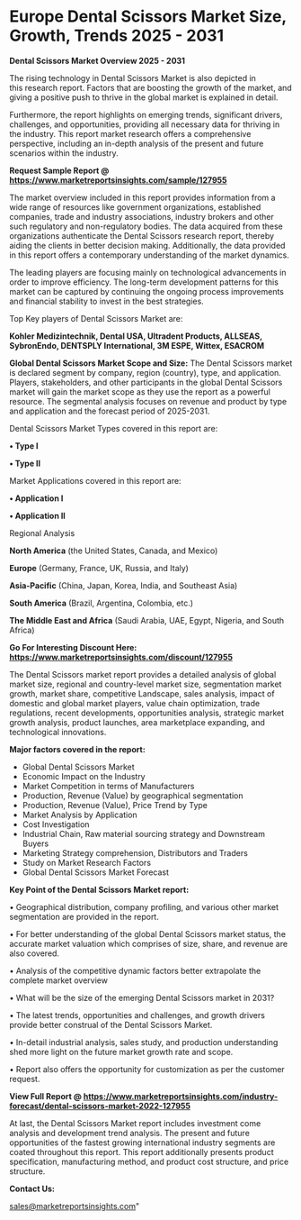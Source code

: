  # Europe Dental Scissors Market Size, Growth, Trends 2025 - 2031

<Strong> Dental Scissors Market Overview 2025 - 2031</strong>

The rising technology in Dental Scissors Market is also depicted in this research report. Factors that are boosting the growth of the market, and giving a positive push to thrive in the global market is explained in detail.

Furthermore, the report highlights on emerging trends, significant drivers, challenges, and opportunities, providing all necessary data for thriving in the industry. This report market research offers a comprehensive perspective, including an in-depth analysis of the present and future scenarios within the industry.

<strong>Request Sample Report @ <a href=https://www.marketreportsinsights.com/sample/127955>https://www.marketreportsinsights.com/sample/127955</a></strong>

The market overview included in this report provides information from a wide range of resources like government organizations, established companies, trade and industry associations, industry brokers and other such regulatory and non-regulatory bodies. The data acquired from these organizations authenticate the Dental Scissors research report, thereby aiding the clients in better decision making. Additionally, the data provided in this report offers a contemporary understanding of the market dynamics.

The leading players are focusing mainly on technological advancements in order to improve efficiency. The long-term development patterns for this market can be captured by continuing the ongoing process improvements and financial stability to invest in the best strategies.

Top Key players of Dental Scissors Market are:

<strong>Kohler Medizintechnik, Dental USA, Ultradent Products, ALLSEAS, SybronEndo, DENTSPLY International, 3M ESPE, Wittex, ESACROM</strong>

<strong><b>Global Dental Scissors Market Scope and Size:</b></strong>
The Dental Scissors market is declared segment by company, region (country), type, and application. Players, stakeholders, and other participants in the global Dental Scissors market will gain the market scope as they use the report as a powerful resource. The segmental analysis focuses on revenue and product by type and application and the forecast period of 2025-2031.

Dental Scissors Market Types covered in this report are:

<strong>• Type I

• Type II</strong>

Market Applications covered in this report are:

<strong>• Application I

• Application II</strong> 

Regional Analysis

<strong>North America</strong> (the United States, Canada, and Mexico)

<strong>Europe</strong> (Germany, France, UK, Russia, and Italy)

<strong>Asia-Pacific</strong> (China, Japan, Korea, India, and Southeast Asia)

<strong>South America</strong> (Brazil, Argentina, Colombia, etc.)

<strong>The Middle East and Africa</strong> (Saudi Arabia, UAE, Egypt, Nigeria, and South Africa)

<strong>Go For Interesting Discount Here: <a href=https://www.marketreportsinsights.com/discount/127955>https://www.marketreportsinsights.com/discount/127955</a></strong>

The Dental Scissors market report provides a detailed analysis of global market size, regional and country-level market size, segmentation market growth, market share, competitive Landscape, sales analysis, impact of domestic and global market players, value chain optimization, trade regulations, recent developments, opportunities analysis, strategic market growth analysis, product launches, area marketplace expanding, and technological innovations.

<strong><b>Major factors covered in the report:</b></strong>
<ul>
  <li>Global Dental Scissors Market </li>
  <li>Economic Impact on the Industry</li>
  <li>Market Competition in terms of Manufacturers</li>
  <li>Production, Revenue (Value) by geographical segmentation</li>
  <li>Production, Revenue (Value), Price Trend by Type</li>
  <li>Market Analysis by Application</li>
  <li>Cost Investigation</li>
  <li>Industrial Chain, Raw material sourcing strategy and Downstream Buyers</li>
  <li>Marketing Strategy comprehension, Distributors and Traders</li>
  <li>Study on Market Research Factors</li>
  <li>Global Dental Scissors Market Forecast</li>
</ul>

<strong><b>Key Point of the Dental Scissors Market report:</b></strong>

• Geographical distribution, company profiling, and various other market segmentation are provided in the report.

• For better understanding of the global Dental Scissors market status, the accurate market valuation which comprises of size, share, and revenue are also covered.

• Analysis of the competitive dynamic factors better extrapolate the complete market overview

• What will be the size of the emerging Dental Scissors market in 2031?

• The latest trends, opportunities and challenges, and growth drivers provide better construal of the Dental Scissors Market.

• In-detail industrial analysis, sales study, and production understanding shed more light on the future market growth rate and scope.

• Report also offers the opportunity for customization as per the customer request.

<strong><b>View Full Report @ <a href=https://www.marketreportsinsights.com/industry-forecast/dental-scissors-market-2022-127955>https://www.marketreportsinsights.com/industry-forecast/dental-scissors-market-2022-127955</a></b></strong>


At last, the Dental Scissors Market report includes investment come analysis and development trend analysis. The present and future opportunities of the fastest growing international industry segments are coated throughout this report. This report additionally presents product specification, manufacturing method, and product cost structure, and price structure.

<strong>Contact Us:</strong>

sales@marketreportsinsights.com"
